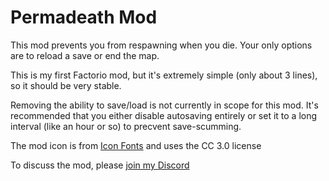Permadeath Mod
==============

This mod prevents you from respawning when you die. Your only options are to reload a save or end the map.

This is my first Factorio mod, but it's extremely simple (only about 3 lines), so it should be very stable.

Removing the ability to save/load is not currently in scope for this mod. It's recommended that you either disable autosaving entirely or set it to a long interval (like an hour or so) to precvent save-scumming.

The mod icon is from
[Icon Fonts](http://www.onlinewebfonts.com/icon/493570) and uses the CC 3.0 license


To discuss the mod, please [join my Discord](https://discord.gg/2zRvrBXb6W)
